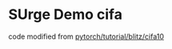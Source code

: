 # SUrge Demo cifa

code modified from [pytorch/tutorial/blitz/cifa10](https://github.com/pytorch/tutorials/blob/master/beginner_source/blitz/cifar10_tutorial.py)

